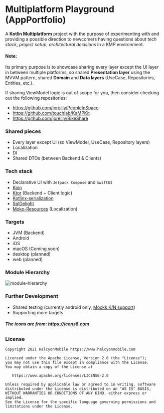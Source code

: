 # Multiplatform Playground (AppPortfolio)

A **Kotlin Multiplatform** project with the purpose of experimenting with and providing a possible direction to newcomers having questions about *tech stack*, *project setup*, *architectural decisions* in a KMP environment.

#### Note:

Its primary purpose is to showcase sharing every layer except the UI layer in between multiple platforms, so shared **Presentation layer** using the MVVM pattern, shared **Domain** and **Data layers** (UseCase, Repositories, Entities, etc.).

 If sharing ViewModel logic is out of scope for you, then consider checking out the following repositories:

- https://github.com/joreilly/PeopleInSpace
- https://github.com/touchlab/KaMPKit
- https://github.com/joreilly/BikeShare

### Shared pieces

- Every layer except UI (so ViewModel, UseCase, Repository layers)
- Localization
- DI
- Shared DTOs (between Backend & Clients)

### Tech stack

- Declarative UI with `Jetpack Compose` and `SwiftUI`
- [Koin](https://github.com/InsertKoinIO/koin)
- [Ktor](https://ktor.io/) (Backend + Client logic)
- [Kotlinx-serialization](https://github.com/Kotlin/kotlinx.serialization)
- [SqlDelight](https://github.com/cashapp/sqldelight)
- [Moko-Resources](https://github.com/icerockdev/moko-resources) (Localization)

### Targets

- JVM (Backend)
- Android
- iOS
- macOS (Coming soon)
- desktop (planned)
- web (planned)

### Module Hierarchy
![module-hierarchy](img/modules.png)

### Further Development

- Shared testing (currently android only, [Mockk K/N support](https://github.com/mockk/mockk/issues/58))
- Supporting more targets

##### The icons are from: https://icons8.com
##
### License

    Copyright 2021 HalcyonMobile https://www.halcyonmobile.com

    Licensed under the Apache License, Version 2.0 (the "License");
    you may not use this file except in compliance with the License.
    You may obtain a copy of the License at

       https://www.apache.org/licenses/LICENSE-2.0

    Unless required by applicable law or agreed to in writing, software
    distributed under the License is distributed on an "AS IS" BASIS,
    WITHOUT WARRANTIES OR CONDITIONS OF ANY KIND, either express or implied.
    See the License for the specific language governing permissions and
    limitations under the License.